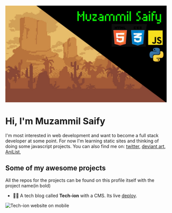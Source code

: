 ![Pixel art of Mountains with my name](20220901_092354.jpg)


# Hi, I'm Muzammil Saify
 I'm most interested in web development and want to become a full stack developer at some point. For now I'm learning static sites and thinking of doing
some javascript projects. You can also find me on:
[twitter](https://mobile.twitter.com/Muzzitor), 
[deviant art](https://www.deviantart.com/muzzitor), 
[AniList](https://www.anilist.co/user/muzzitor), 

## Some of my awesome projects

All the repos for the projects can be found on this profile itself with the project name(in bold)

- 👨‍💻 A tech blog called **Tech-ion** with a CMS. Its live [deploy](https://tech-ion.netlify.app).


![Tech-ion website on mobile](tech-ion.gif)

